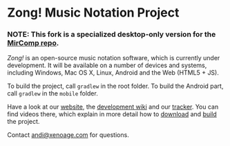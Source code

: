 # Zong! Music Notation Project

### NOTE: This fork is a specialized desktop-only version for the [MirComp repo]( https://github.com/mcolletta/mircomp).

_Zong!_ is an open-source music notation software, which is currently under development. It will be available on a number of devices and systems, including Windows, Mac OS X, Linux, Android and the Web (HTML5 + JS).

To build the project, call `gradlew` in the root folder. To build the Android part, call `gradlew` in the `mobile` folder.

Have a look at our [website](http://www.zong-music.com/), the [development wiki](https://xenoage.atlassian.net/wiki/display/ZONG/Zong!+Wiki) and our [tracker](https://xenoage.atlassian.net/). You can find videos there, which explain in more detail how to [download](https://xenoage.atlassian.net/wiki/display/ZONG/Download) and [build](https://xenoage.atlassian.net/wiki/display/ZONG/Compile) the project.

Contact andi@xenoage.com for questions.
